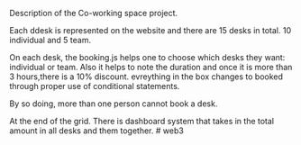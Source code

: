 Description of the Co-working space project.

Each ddesk is represented on the website and there are 15 desks in total. 10 individual and 5 team.

On each desk, the booking.js helps one to choose which desks they want: individual or team.
Also it helps to note the duration and once it is more than 3 hours,there is a 10% discount. evreything in the box changes to booked through proper use of conditional statements.

By so doing, more than one person cannot book a desk.

At the end of the grid. There is dashboard system that takes in the total amount in all desks and them together.
#   w e b 3  
 